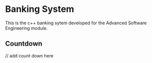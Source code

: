 # Banking System
This is the c++ banking sytem developed for the Advanced Software Engineering module.

## Countdown 
// add count down here 
